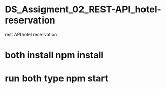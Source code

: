 # DS_Assigment_02_REST-API_hotel-reservation
rest APIhotel reservation 
# both install npm install
# run both type npm start 
